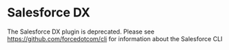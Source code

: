 # Salesforce DX

The Salesforce DX plugin is deprecated. Please see <https://github.com/forcedotcom/cli> for information about the Salesforce CLI
